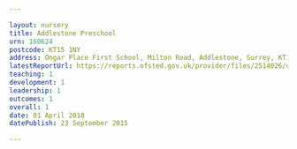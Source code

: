 ```yaml
---

layout: nursery
title: Addlestone Preschool
urn: 160624
postcode: KT15 1NY
address: Ongar Place First School, Milton Road, Addlestone, Surrey, KT15 1NY
latestReportUrl: https://reports.ofsted.gov.uk/provider/files/2514026/urn/160624.pdf
teaching: 1
development: 1
leadership: 1
outcomes: 1
overall: 1
date: 01 April 2018 
datePublish: 23 September 2015

---
```

